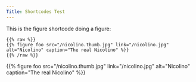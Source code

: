```yaml
---
Title: Shortcodes Test
---
```


This is the figure shortcode doing a figure:

```
{{% raw %}}
{{% figure foo src="/nicolino.thumb.jpg" link="/nicolino.jpg" alt="Nicolino" caption="The real Nicolino" %}}
{{% /raw %}}
```


{{% figure foo src="/nicolino.thumb.jpg" link="/nicolino.jpg" alt="Nicolino" caption="The real Nicolino" %}}

